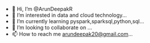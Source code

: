 - 👋 Hi, I’m @ArunDeepakR
- 👀 I’m interested in data and cloud technology...
- 🌱 I’m currently learning pyspark,sparksql,python,sql...
- 💞️ I’m looking to collaborate on ...
- 📫 How to reach me arundeepak20@gmail.com...

<!---
ArunDeepakR/ArunDeepakR is a ✨ special ✨ repository because its `README.md` (this file) appears on your GitHub profile.
You can click the Preview link to take a look at your changes.
--->
